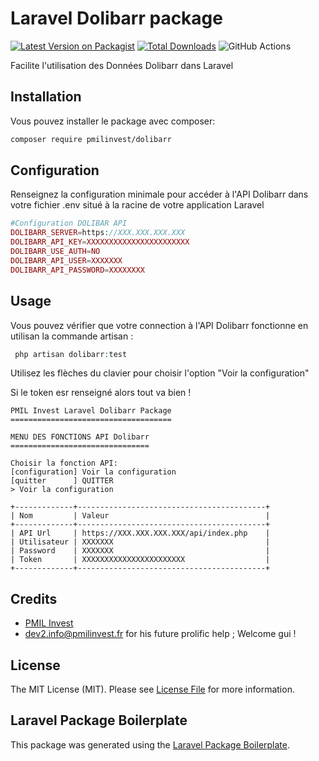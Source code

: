 # Laravel Dolibarr package

[![Latest Version on Packagist](https://img.shields.io/packagist/v/pmilinvest/dolibarr.svg?style=flat-square)](https://packagist.org/packages/pmilinvest/dolibarr)
[![Total Downloads](https://img.shields.io/packagist/dt/pmilinvest/dolibarr.svg?style=flat-square)](https://packagist.org/packages/pmilinvest/dolibarr)
![GitHub Actions](https://github.com/pmilinvest/dolibarr/actions/workflows/main.yml/badge.svg)

Facilite l'utilisation des Données Dolibarr dans Laravel

## Installation

Vous pouvez installer le package avec composer:

```bash
composer require pmilinvest/dolibarr
```

## Configuration
Renseignez la configuration minimale pour accéder à l'API Dolibarr dans votre fichier .env situé à la racine de votre application Laravel
```php
#Configuration DOLIBAR API
DOLIBARR_SERVER=https://XXX.XXX.XXX.XXX
DOLIBARR_API_KEY=XXXXXXXXXXXXXXXXXXXXXXX
DOLIBARR_USE_AUTH=NO
DOLIBARR_API_USER=XXXXXXX
DOLIBARR_API_PASSWORD=XXXXXXXX
```




## Usage
Vous pouvez vérifier que votre connection à l'API Dolibarr fonctionne en utilisan la commande artisan :
```php
 php artisan dolibarr:test
```

Utilisez les flèches du clavier pour choisir l'option "Voir la configuration"

Si le token esr renseigné alors tout va bien !
```
PMIL Invest Laravel Dolibarr Package
====================================

MENU DES FONCTIONS API Dolibarr
===============================

Choisir la fonction API:
[configuration] Voir la configuration
[quitter      ] QUITTER
> Voir la configuration

+-------------+------------------------------------------+
| Nom         | Valeur                                   |
+-------------+------------------------------------------+
| API Url     | https://XXX.XXX.XXX.XXX/api/index.php    |
| Utilisateur | XXXXXXX                                  |
| Password    | XXXXXXX                                  |
| Token       | XXXXXXXXXXXXXXXXXXXXXXX                  |
+-------------+------------------------------------------+

```

## Credits

-   [PMIL Invest](https://pmil.fr)
-   dev2.info@pmilinvest.fr for his future prolific help ; Welcome gui !

## License

The MIT License (MIT). Please see [License File](LICENSE.md) for more information.

## Laravel Package Boilerplate

This package was generated using the [Laravel Package Boilerplate](https://laravelpackageboilerplate.com).
